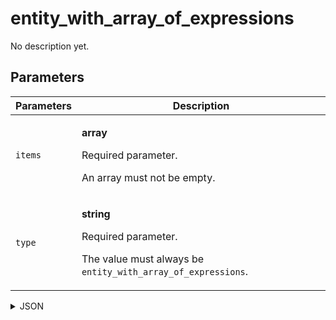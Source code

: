 # entity_with_array_of_expressions
No description yet.

## Parameters
| Parameters | Description |
| --- | --- |
| `items` | <p>**array**</p><p>Required parameter.</p><p>An array must not be empty.</p> |
| `type` | <p>**string**</p><p>Required parameter.</p><p>The value must always be `entity_with_array_of_expressions`.</p> |

<details>
<summary>JSON</summary>

```json
{
  type*: "entity_with_array_of_expressions",
  items*: [ "string", ... ]
}
```
</details>
